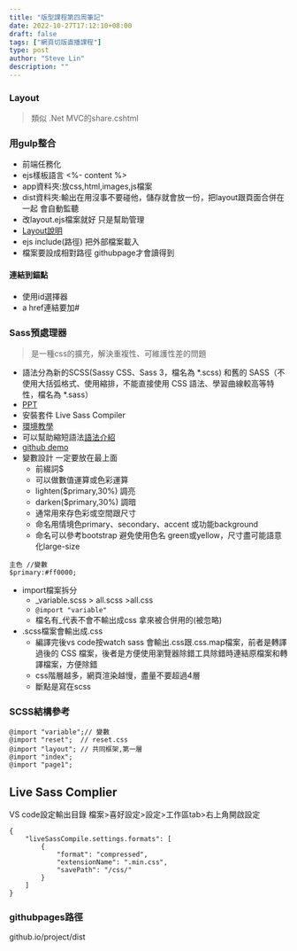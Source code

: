 ```yaml
---
title: "版型課程第四周筆記"
date: 2022-10-27T17:12:10+08:00
draft: false
tags: ["網頁切版直播課程"]
type: post
author: "Steve Lin"
description: ""
---
```

### Layout
> 類似 .Net MVC的share.cshtml
### 用gulp整合
- 前端任務化
- ejs樣板語言
<%- content %>
- app資料夾:放css,html,images,js檔案
- dist資料夾:輸出在用沒事不要碰他，儲存就會放一份，把layout跟頁面合併在一起
    會自動監聽
- 改layout.ejs檔案就好
只是幫助管理
- [Layout說明](https://cacoo.com/diagrams/fWdDuMY0WrfI0im7/CD531?reload_rt=1598429242751_0)
- ejs include(路徑) 把外部檔案載入
- 檔案要設成相對路徑 githubpage才會讀得到
#### 連結到錨點
- 使用id選擇器
- a href連結要加#

### Sass預處理器
> 是一種css的擴充，解決重複性、可維護性差的問題
- 語法分為新的SCSS(Sassy CSS、Sass 3，檔名為 *.scss) 和舊的 SASS（不使用大括弧格式、使用縮排，不能直接使用 CSS 語法、學習曲線較高等特性，檔名為 *.sass）
- [PPT](https://docs.google.com/presentation/d/11-HFPxkmVj5b6WP50zkKB_GtccvynUu3GaDeALaLpd0/edit#slide=id.p42)
- 安裝套件 Live Sass Compiler
- [環境教學](https://ithelp.ithome.com.tw/m/articles/10202661)
- 可以幫助縮短語法[語法介紹](https://tw.alphacamp.co/blog/css-preprocessor-sass-scss)
- [github demo](https://github.com/shadow061103/hexschool_layout_hw/blob/master/week4/css/all.scss)
- 變數設計 一定要放在最上面
    - 前綴詞$ 
    - 可以做數值運算或色彩運算
    - lighten($primary,30%) 調亮
    - darken($primary,30%) 調暗
    - 通常用來存色彩或空間跟尺寸
    - 命名用情境色primary、secondary、accent 或功能background
    - 命名可以參考bootstrap 避免使用色名 green或yellow，尺寸盡可能語意化large-size
    
 ```
 主色 //變數
$primary:#ff0000;
 ```
- import檔案拆分
    - _variable.scss > all.scss >all.css
    - ``@import "variable"``
    - 檔名有_代表不會不輸出成css 拿來被合併用的(被忽略)
- .scss檔案會輸出成.css
    - 編譯完後vs code按watch sass 會輸出.css跟.css.map檔案，前者是轉譯過後的 CSS 檔案，後者是方便使用瀏覽器除錯工具除錯時連結原檔案和轉譯檔案，方便除錯
    - css階層越多，網頁渲染越慢，盡量不要超過4層
    - 斷點是寫在scss


### SCSS結構參考

```
@import "variable";// 變數  
@import "reset";  // reset.css  
@import "layout"; // 共同框架,第一層
@import "index";     
@import "page1";     

```
## Live Sass Complier
VS code設定輸出目錄
檔案>喜好設定>設定>工作區tab>右上角開啟設定

```
{
    "liveSassCompile.settings.formats": [
        {
            "format": "compressed",
            "extensionName": ".min.css",
            "savePath": "/css/"
        }
    ]
}
```

### githubpages路徑
github.io/project/dist
